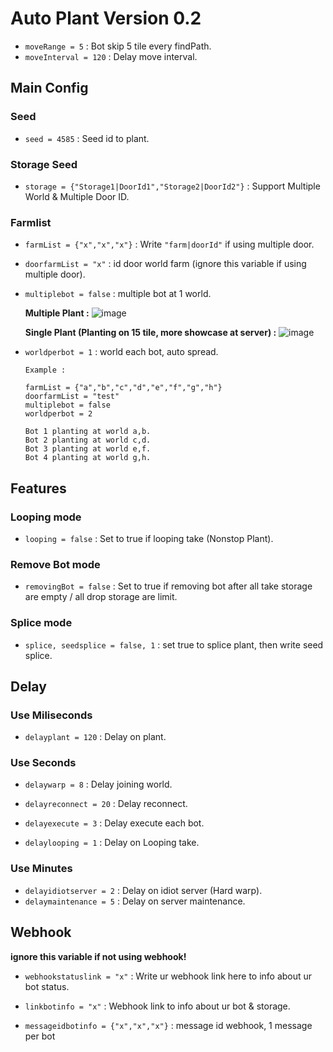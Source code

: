 # Auto Plant Version 0.2

- `moveRange = 5` : Bot skip 5 tile every findPath.
- `moveInterval = 120` : Delay move interval.
  
## Main Config
### Seed
- `seed = 4585` : Seed id to plant.

### Storage Seed
- `storage = {"Storage1|DoorId1","Storage2|DoorId2"}` : Support Multiple World & Multiple Door ID.
  
### Farmlist
- `farmList = {"x","x","x"}` : Write `"farm|doorId"` if using multiple door.
- `doorfarmList = "x"` : id door world farm (ignore this variable if using multiple door).
- `multiplebot = false` : multiple bot at 1 world.
  
  **Multiple Plant :**
  ![image](https://github.com/CaramoySyndicate/Lucifer/assets/161619991/ee53af8a-c14c-4401-b8af-002682f6870e)

  **Single Plant (Planting on 15 tile, more showcase at server) :**
  ![image](https://github.com/CaramoySyndicate/Lucifer/assets/161619991/ca3c492f-67a0-4dff-8669-f4410ac26698)
  
- `worldperbot = 1` : world each bot, auto spread.

  ```
  Example :

  farmList = {"a","b","c","d","e","f","g","h"}
  doorfarmList = "test"
  multiplebot = false
  worldperbot = 2

  Bot 1 planting at world a,b.
  Bot 2 planting at world c,d.
  Bot 3 planting at world e,f.
  Bot 4 planting at world g,h.
  ```
## Features

### Looping mode
- `looping = false` : Set to true if looping take (Nonstop Plant).

### Remove Bot mode
- `removingBot = false` : Set to true if removing bot after all take storage are empty / all drop storage are limit.

### Splice mode
- `splice, seedsplice = false, 1` : set true to splice plant, then write seed splice.
  
## Delay 
### Use Miliseconds
- `delayplant = 120` : Delay on plant.
### Use Seconds
- `delaywarp = 8` : Delay joining world.

- `delayreconnect = 20` : Delay reconnect.

- `delayexecute = 3` : Delay execute each bot.

- `delaylooping = 1` : Delay on Looping take.

### Use Minutes
- `delayidiotserver = 2` : Delay on idiot server (Hard warp).
- `delaymaintenance = 5` : Delay on server maintenance.

## Webhook
**ignore this variable if not using webhook!**
- `webhookstatuslink = "x"` : Write ur webhook link here to info about ur bot status.
  
- `linkbotinfo = "x"` : Webhook link to info about ur bot & storage.
- `messageidbotinfo = {"x","x","x"}` : message id webhook, 1 message per bot
